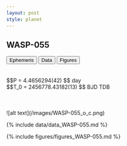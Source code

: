 ```yaml
---
layout: post
style: planet
---
```

<script src="../js/planets.js"></script>

## WASP-055

<!-- Tab links -->
<div class="tab">
<button class="tablinks" onclick="openCity(event, 'Ephemeris')">Ephemeris</button>
<button class="tablinks" onclick="openCity(event, 'Data')">Data</button>
<button class="tablinks" onclick="openCity(event, 'Figures')">Figures</button>
</div>

<!-- Tab content -->
<div id="Ephemeris" class="tabcontent" markdown="1">
<br/><br/>
$$P = 4.4656294(42) $$ day <br/>
$$T_0 = 2456778.43182(13) $$ BJD TDB
<br/><br/>
<br/><br/>
![alt text](/images/WASP-055_o_c.png)
</div>


<div id="Data" class="tabcontent" markdown="1">

{% include data/data_WASP-055.md %}

</div>

<div id="Figures" class="tabcontent" markdown="1">
{% include figures/figures_WASP-055.md %}
</div>


<script src="../js/tabs.js"></script>


